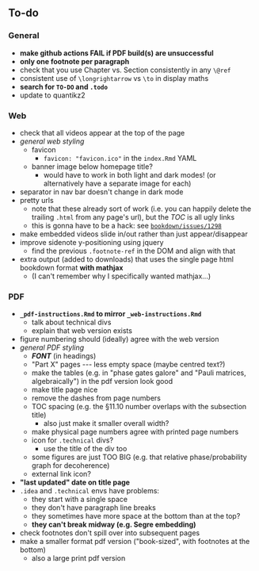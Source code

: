## To-do

### General

- **make github actions FAIL if PDF build(s) are unsuccessful**
- **only one footnote per paragraph**
- check that you use Chapter vs. Section consistently in any `\@ref`
- consistent use of `\longrightarrow` vs `\to` in display maths
- **search for `TO-DO` and `.todo`**
- update to quantikz2

### Web

- check that all videos appear at the top of the page
- *general web styling*
    + favicon
        * `favicon: "favicon.ico"` in the `index.Rmd` YAML
    + banner image below homepage title?
        * would have to work in both light and dark modes! (or alternatively have a separate image for each)
- separator in nav bar doesn't change in dark mode
- pretty urls
    + note that these already sort of work (i.e. you can happily delete the trailing `.html` from any page's url), but the *TOC* is all ugly links
    + this is gonna have to be a hack: see [`bookdown/issues/1298`](https://github.com/rstudio/bookdown/issues/1298)
- make embedded videos slide in/out rather than just appear/disappear
- improve sidenote y-positioning using jquery
    + find the previous `.footnote-ref` in the DOM and align with that
- extra output (added to downloads) that uses the single page html bookdown format **with mathjax**
    + (I can't remember why I specifically wanted mathjax...)

### PDF

- **`_pdf-instructions.Rmd` to mirror `_web-instructions.Rmd`**
    + talk about technical divs
    + explain that web version exists
- figure numbering should (ideally) agree with the web version
- *general PDF styling*
    + ***FONT*** (in headings)
    + "Part X" pages --- less empty space (maybe centred text?)
    + make the tables (e.g. in "phase gates galore" and "Pauli matrices, algebraically") in the pdf version look good
    + make title page nice
    + remove the dashes from page numbers
    + TOC spacing (e.g. the §11.10 number overlaps with the subsection title)
        * also just make it smaller overall width?
    + make physical page numbers agree with printed page numbers
    + icon for `.technical` divs?
        * use the title of the div too
    + some figures are just TOO BIG (e.g. that relative phase/probability graph for decoherence)
    + external link icon?
- **"last updated" date on title page**
- `.idea` and `.technical` envs have problems:
    + they start with a single space
    + they don't have paragraph line breaks
    + they sometimes have more space at the bottom than at the top?
    + **they can't break midway (e.g. Segre embedding)**
- check footnotes don't spill over into subsequent pages
- make a smaller format pdf version ("book-sized", with footnotes at the bottom)
    + also a large print pdf version
